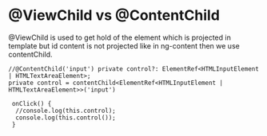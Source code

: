 # @ViewChild vs @ContentChild
@ViewChild is used to get hold of the element which is projected in template but id content is not projected like in ng-content then we use contentChild.

```TS
//@ContentChild('input') private control?: ElementRef<HTMLInputElement | HTMLTextAreaElement>;
private control = contentChild<ElementRef<HTMLInputElement | HTMLTextAreaElement>>('input')

 onClick() {
  //console.log(this.control);
  console.log(this.control());
 }
```